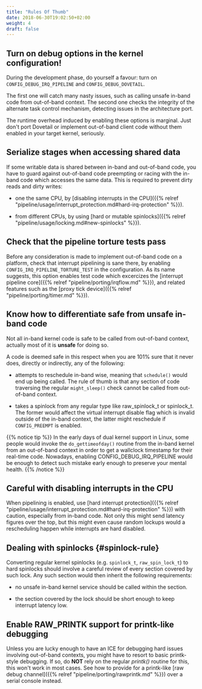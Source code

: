 ```yaml
---
title: "Rules Of Thumb"
date: 2018-06-30T19:02:50+02:00
weight: 4
draft: false
---
```


## Turn on debug options in the kernel configuration!

During the development phase, do yourself a favour: turn on
`CONFIG_DEBUG_IRQ_PIPELINE` and `CONFIG_DEBUG_DOVETAIL`.

The first one will catch many nasty issues, such as calling unsafe
in-band code from out-of-band context. The second one checks the
integrity of the alternate task control mechanism, detecting issues in
the architecture port.

The runtime overhead induced by enabling these options is
marginal. Just don't port Dovetail or implement out-of-band client
code without them enabled in your target kernel, seriously.

## Serialize stages when accessing shared data

If some writable data is shared between in-band and out-of-band code,
you have to guard against out-of-band code preempting or racing with
the in-band code which accesses the same data. This is required to
prevent dirty reads and dirty writes:

- one the same CPU, by [disabling interrupts in the CPU]({{% relref
  "pipeline/usage/interrupt_protection.md#hard-irq-protection" %}}).

- from different CPUs, by using [hard or mutable spinlocks]({{% relref
  "pipeline/usage/locking.md#new-spinlocks" %}}).

## Check that the pipeline torture tests pass

Before any consideration is made to implement out-of-band code on a
platform, check that interrupt pipelining is sane there, by enabling
`CONFIG_IRQ_PIPELINE_TORTURE_TEST` in the configuration. As its name
suggests, this option enables test code which excercizes the
[interrupt pipeline core]({{% relref "pipeline/porting/irqflow.md" %}}), and
related features such as the [proxy tick device]({{%
relref "pipeline/porting/timer.md" %}}).

## Know how to differentiate safe from unsafe in-band code

Not all in-band kernel code is safe to be called from out-of-band
context, actually most of it is **unsafe** for doing so.

A code is deemed safe in this respect when you are 101% sure that it
never does, directly or indirectly, any of the following:

- attempts to reschedule in-band wise, meaning that `schedule()` would
  end up being called. The rule of thumb is that any section of code
  traversing the regular `might_sleep()` check cannot be called from
  out-of-band context.

- takes a spinlock from any regular type like raw_spinlock_t or
  spinlock_t. The former would affect the virtual interrupt disable
  flag which is invalid outside of the in-band context, the latter
  might reschedule if `CONFIG_PREEMPT` is enabled.

{{% notice tip %}}
In the early days of dual kernel support in Linux, some people would
invoke the `do_gettimeofday()` routine from the in-band kernel from an
out-of-band context in order to get a wallclock timestamp for their
real-time code. Nowadays, enabling CONFIG_DEBUG_IRQ_PIPELINE would be
enough to detect such mistake early enough to preserve your mental
health.
{{% /notice %}}

## Careful with disabling interrupts in the CPU

When pipelining is enabled, use [hard interrupt protection]({{% relref
"pipeline/usage/interrupt_protection.md#hard-irq-protection" %}}) with
caution, especially from in-band code. Not only this might send
latency figures over the top, but this might even cause random lockups
would a rescheduling happen while interrupts are hard disabled.

## Dealing with spinlocks {#spinlock-rule}

Converting regular kernel spinlocks (e.g. `spinlock_t`,
`raw_spin_lock_t`) to hard spinlocks should involve a careful review
of every section covered by such lock. Any such section would then
inherit the following requirements:

- no unsafe in-band kernel service should be called within the
  section.

- the section covered by the lock should be short enough to keep
  interrupt latency low.

## Enable RAW_PRINTK support for printk-like debugging

Unless you are lucky enough to have an ICE for debugging hard issues
involving out-of-band contexts, you might have to resort to basic
printk-style debugging. If so, do **NOT** rely on the regular
_printk()_ routine for this, this won't work in most cases.  See how
to provide for a printk-like [raw debug channel]({{% relref
"pipeline/porting/rawprintk.md" %}}) over a serial console instead.
